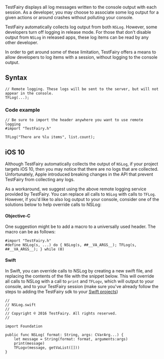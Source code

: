 TestFairy displays all log messages written to the console output with each session. As a developer, you may choose to associate some log output for a given actions or around crashes without polluting your console. 

TestFairy automatically collects log output from both `NSLog`. However, some developers turn off logging in release mode. For those that don't disable output from `NSLog` in released apps, these log items can be read by any other developer. 

In order to get around some of these limitation, TestFairy offers a means to allow developers to log items with a session, without logging to the console output.

## Syntax

```
// Remote logging. These logs will be sent to the server, but will not appear in the console.
TFLog(...);
```

### Code example

```
// Be sure to import the header anywhere you want to use remote logging
#import "TestFairy.h"

TFLog("There are %lu items", list.count);
```

## iOS 10

Although TestFairy automatically collects the output of `NSLog`, if your project targets iOS 10, then you may notice that there are no logs that are collected. Unfortunately, Apple introduced breaking changes in the API that prevent TestFairy from collecting any logs. 

As a workaround, we suggest using the above remote logging service provided by TestFairy. You can replace all calls to `NSLog` with calls to `TFLog`. However, if you'd like to also log output to your console, consider one of the solutions below to help override calls to NSLog:

#### Objective-C

One suggestion might be to add a macro to a universally used header. The macro can be as follows:

```
#import "TestFairy.h"
#define NSLog(s, ...) do { NSLog(s, ##__VA_ARGS__); TFLog(s, ##__VA_ARGS__); } while (0)
```

#### Swift

In Swift, you can override calls to NSLog by creating a new swift file, and replacing the contents of the file with the snippet below. This will override all calls to NSLog with a call to `print` and `TFLogv`, which will output to your console, and to your TestFairy session (make sure you've already follow the steps to adding the TestFairy sdk to your [Swift projects](https://docs.testfairy.com/iOS_SDK/Adding_to_Swift_Projects.html))

```
//
// NSLog.swift
//
// Copyright © 2016 TestFairy. All rights reserved.
//

import Foundation

public func NSLog( format: String, args: CVarArg...) {
	let message = String(format: format, arguments:args)
	print(message)
	TFLogv(message, getVaList([]))
}
```
